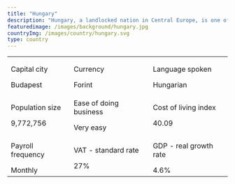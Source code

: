 ```yaml
---
title: "Hungary"
description: "Hungary, a landlocked nation in Central Europe, is one of the oldest countries on the continent. With a literacy rate over 99% and a robust educational system, Hungary is one of the most educated countries in the world. A country filled with delicious food and more thermal springs than any other country, Hungary is a top destination for global travelers."
featuredimage: /images/background/hungary.jpg
countryImg: /images/country/hungary.svg
type: country
---
```


<div class='section'>
<div class='small table-wrapper'>

|                                  |                                        |                                    |
| -------------------------------- | -------------------------------------- | ---------------------------------- |
| <p>Capital city</p>Budapest      | <p>Currency</p>Forint                  | <p>Language spoken</p>Hungarian    |
| <p> Population size</p>9,772,756 | <p>Ease of doing business</p>Very easy | <p>Cost of living index</p>40.09   |
| <p>Payroll frequency</p>Monthly  | <p>VAT - standard rate</p>27%          | <p >GDP - real growth rate</p>4.6% |

</div>
</div>
